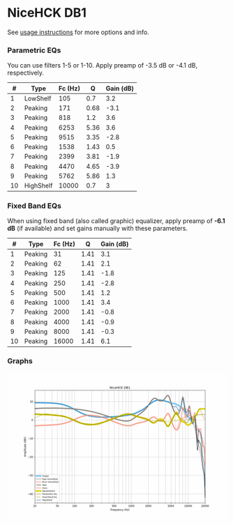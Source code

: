 # NiceHCK DB1
See [usage instructions](https://github.com/jaakkopasanen/AutoEq#usage) for more options and info.

### Parametric EQs
You can use filters 1-5 or 1-10. Apply preamp of -3.5 dB or -4.1 dB, respectively.

|   # | Type      |   Fc (Hz) |    Q |   Gain (dB) |
|-----|-----------|-----------|------|-------------|
|   1 | LowShelf  |       105 | 0.7  |         3.2 |
|   2 | Peaking   |       171 | 0.68 |        -3.1 |
|   3 | Peaking   |       818 | 1.2  |         3.6 |
|   4 | Peaking   |      6253 | 5.36 |         3.6 |
|   5 | Peaking   |      9515 | 3.35 |        -2.8 |
|   6 | Peaking   |      1538 | 1.43 |         0.5 |
|   7 | Peaking   |      2399 | 3.81 |        -1.9 |
|   8 | Peaking   |      4470 | 4.65 |        -3.9 |
|   9 | Peaking   |      5762 | 5.86 |         1.3 |
|  10 | HighShelf |     10000 | 0.7  |         3   |

### Fixed Band EQs
When using fixed band (also called graphic) equalizer, apply preamp of **-6.1 dB** (if available) and set gains manually with these parameters.

|   # | Type    |   Fc (Hz) |    Q |   Gain (dB) |
|-----|---------|-----------|------|-------------|
|   1 | Peaking |        31 | 1.41 |         3.1 |
|   2 | Peaking |        62 | 1.41 |         2.1 |
|   3 | Peaking |       125 | 1.41 |        -1.8 |
|   4 | Peaking |       250 | 1.41 |        -2.8 |
|   5 | Peaking |       500 | 1.41 |         1.2 |
|   6 | Peaking |      1000 | 1.41 |         3.4 |
|   7 | Peaking |      2000 | 1.41 |        -0.8 |
|   8 | Peaking |      4000 | 1.41 |        -0.9 |
|   9 | Peaking |      8000 | 1.41 |        -0.3 |
|  10 | Peaking |     16000 | 1.41 |         6.1 |

### Graphs
![](./NiceHCK%20DB1.png)
